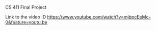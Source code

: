 CS 411 Final Project

Link to the video :D
https://www.youtube.com/watch?v=mjbpcEeMc-0&feature=youtu.be
